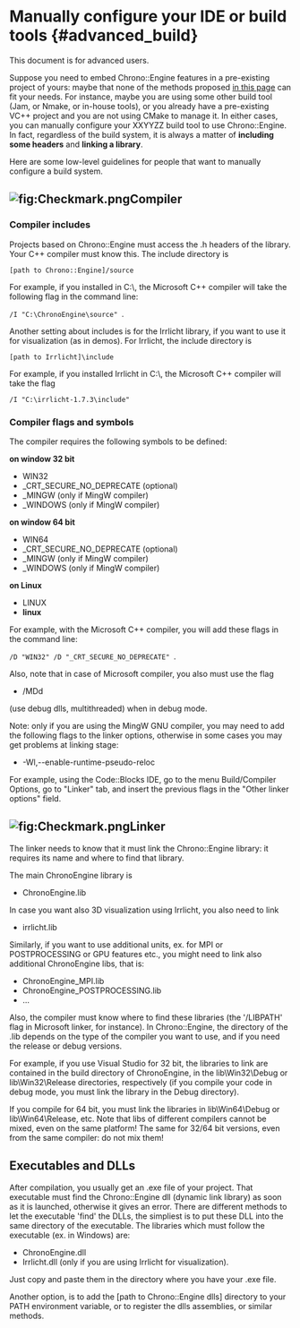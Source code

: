 Manually configure your IDE or build tools {#advanced_build}
==========================
This document is for advanced users.

Suppose you need to embed Chrono::Engine features in a pre-existing
project of yours: maybe that none of the methods proposed [ in this
page](/documentation/tutorials/develop/) can fit your needs. For instance,
maybe you are using some other build tool (Jam, or Nmake, or in-house
tools), or you already have a pre-existing VC++ project and you are not
using CMake to manage it. In either cases, you can manually configure
your XXYYZZ build tool to use Chrono::Engine. In fact, regardless of the
build system, it is always a matter of **including some headers** and
**linking a library**.

Here are some low-level guidelines for people that want to manually
configure a build system.

![](Checkmark.png "fig:Checkmark.png")Compiler
----------------------------------------------

### Compiler includes

Projects based on Chrono::Engine must access the .h headers of the
library. Your C++ compiler must know this. The include directory is

`[path to Chrono::Engine]/source `

For example, if you installed in C:\\, the Microsoft C++ compiler will
take the following flag in the command line:

`/I "C:\ChronoEngine\source" `.

Another setting about includes is for the Irrlicht library, if you want
to use it for visualization (as in demos). For Irrlicht, the include
directory is

`[path to Irrlicht]\include `

For example, if you installed Irrlicht in C:\\, the Microsoft C++
compiler will take the flag

`/I "C:\irrlicht-1.7.3\include" `

### Compiler flags and symbols

The compiler requires the following symbols to be defined:

**on window 32 bit**

-   WIN32
-   _CRT_SECURE_NO_DEPRECATE (optional)
-   _MINGW (only if MingW compiler)
-   _WINDOWS (only if MingW compiler)

**on window 64 bit**

-   WIN64
-   _CRT_SECURE_NO_DEPRECATE (optional)
-   _MINGW (only if MingW compiler)
-   _WINDOWS (only if MingW compiler)

**on Linux**

-   LINUX
-   __linux__

For example, with the Microsoft C++ compiler, you will add these flags
in the command line:

`/D "WIN32" /D "_CRT_SECURE_NO_DEPRECATE" `.

Also, note that in case of Microsoft compiler, you also must use the
flag

-   /MDd

(use debug dlls, multithreaded) when in debug mode.

Note: only if you are using the MingW GNU compiler, you may need to add
the following flags to the linker options, otherwise in some cases you
may get problems at linking stage:

-   -Wl,--enable-runtime-pseudo-reloc

For example, using the Code::Blocks IDE, go to the menu Build/Compiler
Options, go to "Linker" tab, and insert the previous flags in the "Other
linker options" field.

![](Checkmark.png "fig:Checkmark.png")Linker
--------------------------------------------

The linker needs to know that it must link the Chrono::Engine library:
it requires its name and where to find that library.

The main ChronoEngine library is

-   ChronoEngine.lib

In case you want also 3D visualization using Irrlicht, you also need to
link

-   irrlicht.lib

Similarly, if you want to use additional units, ex. for MPI or
POSTPROCESSING or GPU features etc., you might need to link also
additional ChronoEngine libs, that is:

-   ChronoEngine_MPI.lib
-   ChronoEngine_POSTPROCESSING.lib
-   ...

Also, the compiler must know where to find these libraries (the
'/LIBPATH' flag in Microsoft linker, for instance). In Chrono::Engine,
the directory of the .lib depends on the type of the compiler you want
to use, and if you need the release or debug versions.

For example, if you use Visual Studio for 32 bit, the libraries to link
are contained in the build directory of ChronoEngine, in the
lib\\Win32\\Debug or lib\\Win32\\Release directories, respectively (if
you compile your code in debug mode, you must link the library in the
Debug directory).

If you compile for 64 bit, you must link the libraries in
lib\\Win64\\Debug or lib\\Win64\\Release, etc. Note that libs of
different compilers cannot be mixed, even on the same platform! The same
for 32/64 bit versions, even from the same compiler: do not mix them!

Executables and DLLs
--------------------

After compilation, you usually get an .exe file of your project. That
executable must find the Chrono::Engine dll (dynamic link library) as
soon as it is launched, otherwise it gives an error. There are different
methods to let the executable 'find' the DLLs, the simpliest is to put
these DLL into the same directory of the executable. The libraries which
must follow the executable (ex. in Windows) are:

-   ChronoEngine.dll
-   Irrlicht.dll (only if you are using Irrlicht for visualization).

Just copy and paste them in the directory where you have your .exe file.

Another option, is to add the \[path to Chrono::Engine dlls\] directory
to your PATH environment variable, or to register the dlls assemblies,
or similar methods.


